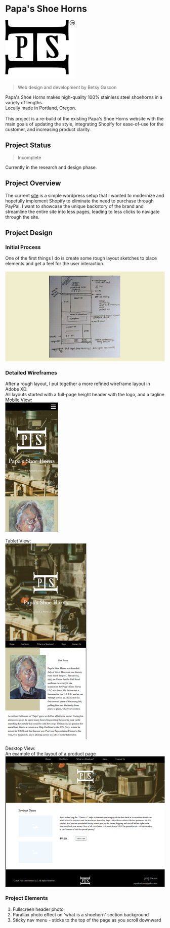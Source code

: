 
# Papa's Shoe Horns
![Logo](https://github.com/bgascon/papa_shoe_horns/blob/master/images/logo.png)

> Web design and development by Betsy Gascon

Papa's Shoe Horns makes high-quality 100% stainless steel shoehorns in a variety of lengths.  
Locally made in Portland, Oregon.
\
\
This project is a re-build of the existing Papa's Shoe Horns website with the main goals of updating the style, integrating Shopify for ease-of-use for the customer, and increasing product clarity.

## Project Status
> Incomplete

Currently in the research and design phase.

## Project Overview

The current [site](www.papashoehorns.com) is a simple wordpress setup that I wanted to modernize and hopefully implement Shopify to eliminate the need to purchase through PayPal. I want to showcase the unique backstory of the brand and streamline the entire site into less pages, leading to less clicks to navigate through the site.

## Project Design
### Initial Process

One of the first things I do is create some rough layout sketches to place elements and get a feel for the user interaction.
\
\
![initial wireframe](https://github.com/bgascon/papa_shoe_horns/blob/master/images/rough_wireframe.png)

### Detailed Wireframes
After a rough layout, I put together a more refined wireframe layout in Adobe XD.
\
All layouts started with a full-page height header with the logo, and a tagline\
Mobile View:\
![mobile](https://github.com/bgascon/papa_shoe_horns/blob/master/images/mobile.png)
\
\
Tablet View:\
![tablet](https://github.com/bgascon/papa_shoe_horns/blob/master/images/tablet.png)
\
\
Desktop View:\
An example of the layout of a product page\
![desktop](https://github.com/bgascon/papa_shoe_horns/blob/master/images/desktop.png)

### Project Elements
1. Fullscreen header photo
2. Parallax photo effect on 'what is a shoehorn' section background
3. Sticky nav menu - sticks to the top of the page as you scroll downward 
